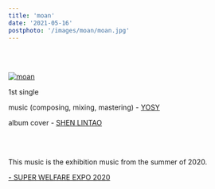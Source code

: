 ```yaml
---
title: 'moan'
date: '2021-05-16'
postphoto: '/images/moan/moan.jpg'
---
```

<br>
<br>

[![moan](/images/moan/moan.jpg)](https://linkco.re/0CsC8Z6T?lang=ja) <br>

1st single <br>

music (composing, mixing, mastering) - [YOSY](https://www.instagram.com/pokaryosy/) <br>

album cover - [SHEN LINTAO](https://www.instagram.com/lintao.s/) <br>

<br>
<br>

This music is the exhibition music from the summer of 2020. <br>

[- SUPER WELFARE EXPO 2020](https://www.pokaryosy.com/posts/SUPER-WELFARE) <br>


<br>
<br>
<!-- 
#h1
##h2
###h3
####h4
#####h5
######h6
- brabra is list
**bold text**
_Italic_ or *Italic*

-->

<center>
© 2021 YOSY POKARI
</center>
<br>